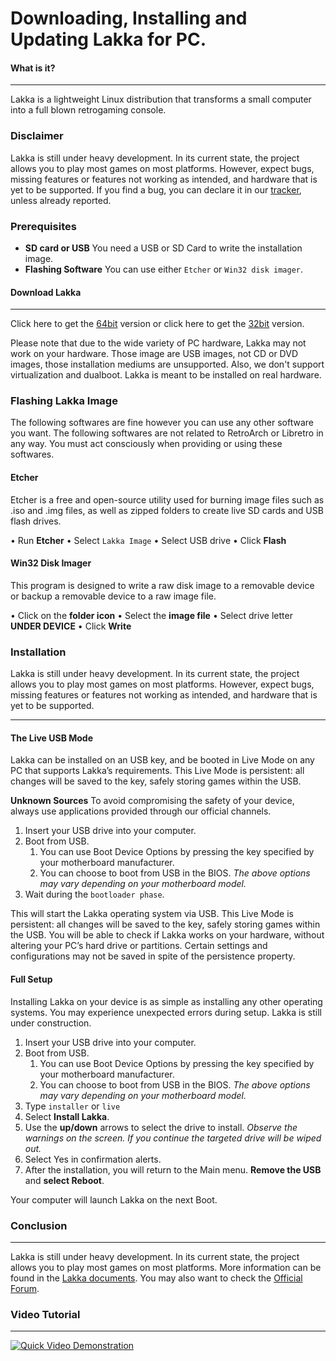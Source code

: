 # Downloading, Installing and Updating Lakka for PC.

#### What is it?
___
Lakka is a lightweight Linux distribution that transforms a small computer into a full blown retrogaming console.

### Disclaimer

Lakka is still under heavy development. In its current state, the project allows you to play most games on most platforms. However, expect bugs, missing features or features not working as intended, and hardware that is yet to be supported. If you find a bug, you can declare it in our [tracker](https://github.com/libretro/Lakka-LibreELEC/issues), unless already reported.

### Prerequisites

- **SD card or USB** You need a USB or SD Card to write the installation image.
- **Flashing Software** You can use either `Etcher` or `Win32 disk imager`.

#### Download Lakka
___

Click here to get the [64bit](http://le.builds.lakka.tv/Generic.x86_64/Lakka-Generic.x86_64-2.2.2.img.gz) version or click here to get the [32bit](http://le.builds.lakka.tv/Generic.i386/Lakka-Generic.i386-2.2.2.img.gz) version.

Please note that due to the wide variety of PC hardware, Lakka may not work on your hardware. Those image are USB images, not CD or DVD images, those installation mediums are unsupported. Also, we don't support virtualization and dualboot. Lakka is meant to be installed on real hardware.

### Flashing Lakka Image

The following softwares are fine however you can use any other software you want. The following softwares are not related to RetroArch or Libretro in any way. You must act consciously when providing or using these softwares.

#### Etcher

Etcher is a free and open-source utility used for burning image files such as .iso and .img files, as well as zipped folders to create live SD cards and USB flash drives. 

• Run **Etcher**
• Select `Lakka Image`
• Select USB drive
• Click **Flash**

#### Win32 Disk Imager

This program is designed to write a raw disk image to a removable device or backup a removable device to a raw image file.

• Click on the **folder icon**
• Select the **image file** 
• Select drive letter **UNDER DEVICE**
• Click **Write**

### Installation

Lakka is still under heavy development. In its current state, the project allows you to play most games on most platforms. However, expect bugs, missing features or features not working as intended, and hardware that is yet to be supported.
___

#### The Live USB Mode

Lakka can be installed on an USB key, and be booted in Live Mode on any PC that supports Lakka’s requirements. This Live Mode is persistent: all changes will be saved to the key, safely storing games within the USB.

**Unknown Sources** To avoid compromising the safety of your device, always use applications provided through our official channels.

1. Insert your USB drive into your computer.
2. Boot from USB.
	1. You can use Boot Device Options by pressing the key specified by your motherboard manufacturer.
	2. You can choose to boot from USB in the BIOS.
	*The above options may vary depending on your motherboard model.*
3. Wait during the `bootloader phase`.

This will start the Lakka operating system via USB. This Live Mode is persistent: all changes will be saved to the key, safely storing games within the USB. You will be able to check if Lakka works on your hardware, without altering your PC’s hard drive or partitions. Certain settings and configurations may not be saved in spite of the persistence property.

#### Full Setup

Installing Lakka on your device is as simple as installing any other operating systems. You may experience unexpected errors during setup. Lakka is still under construction.

1. Insert your USB drive into your computer.
2. Boot from USB.
	1. You can use Boot Device Options by pressing the key specified by your motherboard manufacturer.
	2. You can choose to boot from USB in the BIOS.
	*The above options may vary depending on your motherboard model.*
3. Type `installer` or `live`
4. Select **Install Lakka**.
5. Use the **up/down** arrows to select the drive to install.
*Observe the warnings on the screen. If you continue the targeted drive will be wiped out.*
6. Select Yes in confirmation alerts.
7. After the installation, you will return to the Main menu. **Remove the USB** and **select Reboot**.

Your computer will launch Lakka on the next Boot.

### Conclusion
___
Lakka is still under heavy development. In its current state, the project allows you to play most games on most platforms. More information can be found in the [Lakka documents](http://www.lakka.tv/doc/Home/). You may also want to check the [Official Forum](https://forums.libretro.com/c/libretro/lakka-tv-general).

### Video Tutorial
___
[![Quick Video Demonstration](http://img.youtube.com/vi/8rMvf3tfjFk/0.jpg)](http://www.youtube.com/watch?v=8rMvf3tfjFk)